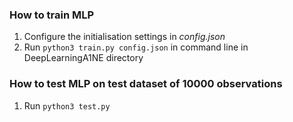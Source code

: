 ### How to train MLP

1. Configure the initialisation settings in *config.json*
2. Run ```python3 train.py config.json``` in command line in DeepLearningA1NE directory


### How to test MLP on test dataset of 10000 observations
1. Run ```python3 test.py```